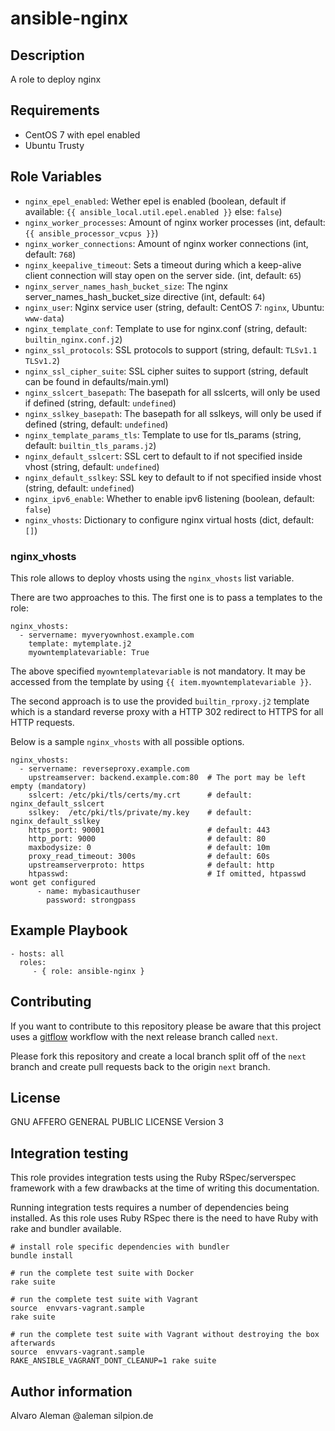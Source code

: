 # ansible-nginx

## Description

A role to deploy nginx

## Requirements

* CentOS 7 with epel enabled
* Ubuntu Trusty


## Role Variables

* ``nginx_epel_enabled``: Wether epel is enabled (boolean, default if available: ``{{ ansible_local.util.epel.enabled }}`` else: ``false``)
* ``nginx_worker_processes``: Amount of nginx worker processes (int, default: ``{{ ansible_processor_vcpus }}``)
* ``nginx_worker_connections``: Amount of nginx worker connections (int, default: ``768``)
* ``nginx_keepalive_timeout``: Sets a timeout during which a keep-alive client connection will stay open on the server side.  (int, default: ``65``)
* ``nginx_server_names_hash_bucket_size``: The nginx server_names_hash_bucket_size directive (int, default: ``64``)
* ``nginx_user``: Nginx service user (string, default: CentOS 7: ``nginx``, Ubuntu: ``www-data``)
* ``nginx_template_conf``: Template to use for nginx.conf (string, default: ``builtin_nginx.conf.j2``)
* ``nginx_ssl_protocols``: SSL protocols to support (string, default: ``TLSv1.1 TLSv1.2``)
* ``nginx_ssl_cipher_suite``: SSL cipher suites to support (string, default can be found in defaults/main.yml)
* ``nginx_sslcert_basepath``: The basepath for all sslcerts, will only be used if defined (string, default: ``undefined``)
* ``nginx_sslkey_basepath``: The basepath for all sslkeys, will only be used if defined (string, default: ``undefined``)
* ``nginx_template_params_tls``: Template to use for tls_params (string, default: ``builtin_tls_params.j2``)
* ``nginx_default_sslcert``: SSL cert to default to if not specified inside vhost (string, default: ``undefined``)
* ``nginx_default_sslkey``: SSL key to default to if not specified inside vhost (string, default: ``undefined``)
* ``nginx_ipv6_enable``: Whether to enable ipv6 listening (boolean, default: ``false``)
* ``nginx_vhosts``: Dictionary to configure nginx virtual hosts (dict, default: ``[]``)

### nginx_vhosts

This role allows to deploy vhosts using the ``nginx_vhosts`` list variable.

There are two approaches to this. The first one is to pass a templates to the role:

    nginx_vhosts:
      - servername: myveryownhost.example.com
        template: mytemplate.j2
        myowntemplatevariable: True

The above specified ``myowntemplatevariable`` is not mandatory. It may be accessed
from the template by using ``{{ item.myowntemplatevariable }}``.

The second approach is to use the provided ``builtin_rproxy.j2`` template which is
a standard reverse proxy with a HTTP 302 redirect to HTTPS for all HTTP requests.

Below is a sample ``nginx_vhosts`` with all possible options.

    nginx_vhosts:
      - servername: reverseproxy.example.com
        upstreamserver: backend.example.com:80  # The port may be left empty (mandatory)
        sslcert: /etc/pki/tls/certs/my.crt      # default: nginx_default_sslcert
        sslkey:  /etc/pki/tls/private/my.key    # default: nginx_default_sslkey
        https_port: 90001                       # default: 443
        http_port: 9000                         # default: 80
        maxbodysize: 0                          # default: 10m
        proxy_read_timeout: 300s                # default: 60s
        upstreamserverproto: https              # default: http
        htpasswd:                               # If omitted, htpasswd wont get configured
          - name: mybasicauthuser
            password: strongpass

## Example Playbook

    - hosts: all
      roles:
         - { role: ansible-nginx }

## Contributing

If you want to contribute to this repository please be aware that this
project uses a [gitflow](http://nvie.com/posts/a-successful-git-branching-model/)
workflow with the next release branch called ``next``.

Please fork this repository and create a local branch split off of the ``next``
branch and create pull requests back to the origin ``next`` branch.

## License

GNU AFFERO GENERAL PUBLIC LICENSE Version 3

## Integration testing

This role provides integration tests using the Ruby RSpec/serverspec framework
with a few drawbacks at the time of writing this documentation.

Running integration tests requires a number of dependencies being
installed. As this role uses Ruby RSpec there is the need to have
Ruby with rake and bundler available.

    # install role specific dependencies with bundler
    bundle install

<!-- -->

    # run the complete test suite with Docker
    rake suite

<!-- -->

    # run the complete test suite with Vagrant
    source  envvars-vagrant.sample
    rake suite

    # run the complete test suite with Vagrant without destroying the box afterwards
    source  envvars-vagrant.sample
    RAKE_ANSIBLE_VAGRANT_DONT_CLEANUP=1 rake suite


## Author information

Alvaro Aleman @aleman silpion.de


<!-- vim: set nofen ts=4 sw=4 et: -->
